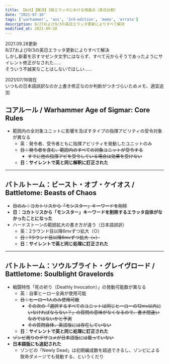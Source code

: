 ```yaml
---
title: 【AoS】【解決】3版エラッタにおける相違点（英日比較）
date: "2021-07-16"
tags: ['warhammer', 'aos', '3rd-edition', 'memo', 'errata']
description: 8/27および9/3の英日エラッタ更新によりすべて解決
modified_at: 2021-09-28
---
```


2021.09.28更新 \
8/27および9/3の英日エラッタ更新によりすべて解決 \
しかし新着を示すマゼンタ文字にはならず、すべて元からそうであったようにサイレント修正がなされた…… \
そういう不誠実なことはしないでほしい……

2021/07/16現在 \
いつもの日本語誤訳なのか上書き修正なのか判断がつきづらいためメモ、適宜追加

## コアルール / Warhammer Age of Sigmar: Core Rules
- 範囲内の全対象ユニットに影響を及ぼすタイプの指揮アビリティの受令対象が異なる
  - 英：発令者、受令者ともに指揮アビリティを発動したユニットのみ
  - <s>日：発令者を含む、範囲内のすべての対象ユニットが受令する</s>
      - <s>すでに他の指揮アビを受令している場合は効果を受けない</s>
  - **日：サイレントで英と同じ解釈に訂正された**

---
## バトルトーム：ビースト・オブ・ケイオス / Battletome: Beasts of Chaos
- <s>日のみ：コカトリスから「モンスター」キーワードを削除</s>
- **日：コカトリスから「モンスター」キーワードを削除するエラッタ自体がなかったことになった**
- ハードストーンの範囲拡大の書き方が違う（日本語誤訳）
  - 英：2ラウンド目以降6mvずつ拡大（○）
  - <s>日：1ラウンド目以降6mvずつ拡大（×）</s>
  - **日：サイレントで英と同じ処理に訂正された**

---
## バトルトーム：ソウルブライト・グレイヴロード / Battletome: Soulblight Gravelords
- 戦闘特性「死の祈り（Deathly Invocation）」の発動可能数が異なる
  - 英：自軍ヒーロー全員が使用可能
  - <s>日：ヒーロー1人のみ使用可能</s>
      - <s>その次の「選択するすべてのユニットは同じヒーローの12mv以内にいなければならない？」の質問の意味がなくなるので、書き間違いなのではないかと予測</s>
      - <s>その質問自体、英語版には存在していない</s>
  - **日：サイレントで英と同じ処理に訂正された**
- <s>ゾンビ周りのデザコメが日本語版には載っていない</s>
- **日本語版にも追記された**
  - ゾンビの「Newly Dead」は初期編成数を超過できるし、ゾンビによる致命ダメージでも発動する、というくだり
